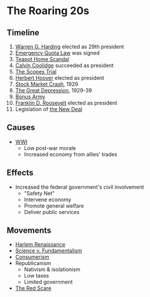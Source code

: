 # The Roaring 20s
## Timeline
1. [Warren G. Harding](../people/harding_warren.md) elected as 29th president
2. [Emergency Quota Law](../policies/emergency_quota_law.md) was signed
3. [Teapot Home Scandal](../events/teapot_home_scandal.md)
4. [Calvin Coolidge](../people/coolidge_calvin.md) succeeded as president
5. [The Scopes Trial](../events/scopes_trial.md)
6. [Herbert Hoover](../people/hoover_herbert.md) elected as president
7. [Stock Market Crash](../events/stock_market_crash.md), 1929
8. [The Great Depression](..events/great_depression.md), 1929-39
9. [Bonus Army](../events/bonus_march.md)
10. [Franklin D. Roosevelt](../people/roosevelt_franklin.md) elected as president
11. Legislation of [the New Deal](../policies/new_deal.md)

## Causes
- [WWI](../events/wwi.md)
    - Low post-war morale
    - Increased economy from allies' trades

## Effects
- Increased the federal government's civil involvement
    - "Safety Net"
    - Intervene economy
    - Promote general welfare
    - Deliver public services

## Movements
- [Harlem Renaissance](../events/harlem_renaissance.md)
- [Science v. Fundamentalism](../events/scope_trials.md)
- [Consumerism](../concepts/consumerism)
- Republicanism
    - Nativism & isolationism
    - Low taxes
    - Limited government
- [The Red Scare](../events/red_scare.md)
